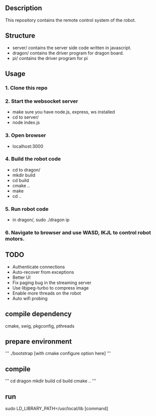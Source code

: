 ## Description
This repository contains the remote control system of the robot.

## Structure
- server/ contains the server side code written in javascript.
- dragon/ contains the driver program for dragon board.
- pi/ contains the driver program for pi

## Usage
### 1. Clone this repo

### 2. Start the websocket server
- make sure you have node.js, express, ws installed
- cd to server/
- node index.js

### 3. Open browser
- localhost:3000
 
### 4. Build the robot code
- cd to dragon/
- mkdir build
- cd build
- cmake .. 
- make
- cd ..


### 5. Run robot code
- in dragon/, sudo ./dragon ip

### 6. Navigate to browser and use WASD, IKJL to control robot motors. 



## TODO
- Authenticate connections
- Auto-recover from exceptions
- Better UI
- Fix paging bug in the streaming server
- Use libjpeg-turbo to compress image
- Enable more threads on the robot
- Auto wifi probing


## compile dependency
cmake, swig, pkgconfig, pthreads

## prepare environment
'''
./bootstrap [with cmake configure option here]
'''

## compile 
'''
cd dragon
mkdir build
cd build
cmake ..
'''

## run
sudo LD_LIBRARY_PATH=/usr/local/lib [command]

